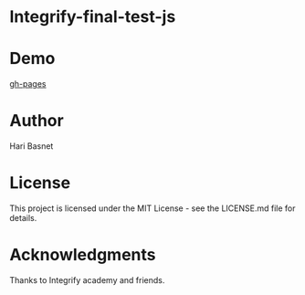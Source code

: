 # Integrify-final-test-js

# Demo

[gh-pages](https://hari-basnet.github.io/Integrify-final-test-js/)

# Author

Hari Basnet

# License

This project is licensed under the MIT License - see the LICENSE.md file for details.

# Acknowledgments

Thanks to Integrify academy and friends.
